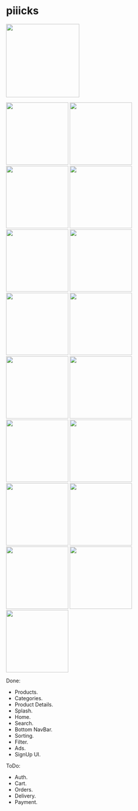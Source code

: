 # piiicks

<img src="https://github.com/mo7amedaliEbaid/piiicks-ecom/blob/90c5a0c75a374c331bd13d311ed075fb5d5d8796/screenshots/output.gif" width="200"/>

<p float="left">
   <img src="https://github.com/mo7amedaliEbaid/piiicks-ecom/blob/79eb26bc2d6f8421adb22672850bbeb42c3197ce/screenshots/details.jpg" width="170" />
   <img src="https://github.com/mo7amedaliEbaid/piiicks-ecom/blob/79eb26bc2d6f8421adb22672850bbeb42c3197ce/screenshots/details1.jpg" width="170" />
   <img src="https://github.com/mo7amedaliEbaid/piiicks-ecom/blob/79eb26bc2d6f8421adb22672850bbeb42c3197ce/screenshots/details_photoview.jpg" width="170" />
   <img src="https://github.com/mo7amedaliEbaid/piiicks-ecom/blob/b8c8669117a69cad0aaba88e4561c1e1a9e3d9ca/screenshots/sorting.jpg" width="170" />
   <img src="https://github.com/mo7amedaliEbaid/piiicks-ecom/blob/6c3c05ede0b14553c45f51548b1bbe9aab256064/screenshots/home2.jpg" width="170" />
   <img src="https://github.com/mo7amedaliEbaid/piiicks-ecom/blob/716041927eec8740dbe66fee40ab58c98222acdf/screenshots/Screenshot_20231114_104239.jpg" width="170" />
   <img src="https://github.com/mo7amedaliEbaid/piiicks-ecom/blob/716041927eec8740dbe66fee40ab58c98222acdf/screenshots/Screenshot_20231114_104252.jpg" width="170" />
   <img src="https://github.com/mo7amedaliEbaid/piiicks-ecom/blob/3c774ccfbe06f8e1071543b9d007c21566919e76/screenshots/signup.jpg" width="170" />
   <img src="https://github.com/mo7amedaliEbaid/piiicks-ecom/blob/6c818f1f2abc4d2c08147429355ee3dcac6d9fc6/screenshots/filter.jpg" width="170" />
   <img src="https://github.com/mo7amedaliEbaid/piiicks-ecom/blob/615681d6a96af15e9c3e195cf55ebfce0818192b/screenshots/Screenshot_20231114_042641.jpg" width="170" />
   <img src="https://github.com/mo7amedaliEbaid/piiicks-ecom/blob/8326d9649c8c4743add789348e9c7dd61675f0af/screenshots/home1.jpg" width="170" />
   <img src="https://github.com/mo7amedaliEbaid/piiicks-ecom/blob/615681d6a96af15e9c3e195cf55ebfce0818192b/screenshots/Screenshot_20231114_042651.jpg" width="170" />
   <img src="https://github.com/mo7amedaliEbaid/piiicks-ecom/blob/615681d6a96af15e9c3e195cf55ebfce0818192b/screenshots/Screenshot_20231114_042630.jpg" width="170" />
   <img src="https://github.com/mo7amedaliEbaid/piiicks-ecom/blob/91c8e6d86714f86df0b32ac65ecd9fcad1e155b8/screenshots/search.jpg" width="170" />
   <img src="https://github.com/mo7amedaliEbaid/piiicks-ecom/blob/91c8e6d86714f86df0b32ac65ecd9fcad1e155b8/screenshots/search_noresult.jpg" width="170" />
   <img src="https://github.com/mo7amedaliEbaid/piiicks-ecom/blob/91c8e6d86714f86df0b32ac65ecd9fcad1e155b8/screenshots/searchresult.jpg" width="170" />
   <img src="https://github.com/mo7amedaliEbaid/piiicks-ecom/blob/11ab873ebaaddf20191d1d5d64613947d4461aa4/screenshots/filter1.jpg" width="170" />

</p>

Done:
- Products.
- Categories.
- Product Details.
- Splash.
- Home.
- Search.
- Bottom NavBar.
- Sorting.
- Filter.
- Ads.
- SignUp UI.

ToDo:
- Auth.
- Cart.
- Orders.
- Delivery.
- Payment.
